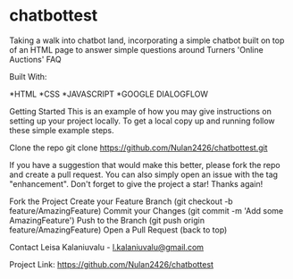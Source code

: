 # chatbottest
Taking a walk into chatbot land, incorporating a simple chatbot built on top of an HTML page to answer simple questions around Turners 'Online Auctions' FAQ

Built With:

*HTML
*CSS
*JAVASCRIPT
*GOOGLE DIALOGFLOW

Getting Started
This is an example of how you may give instructions on setting up your project locally. To get a local copy up and running follow these simple example steps.

Clone the repo
git clone https://github.com/Nulan2426/chatbottest.git


If you have a suggestion that would make this better, please fork the repo and create a pull request. You can also simply open an issue with the tag "enhancement". Don't forget to give the project a star! Thanks again!

Fork the Project
Create your Feature Branch (git checkout -b feature/AmazingFeature)
Commit your Changes (git commit -m 'Add some AmazingFeature')
Push to the Branch (git push origin feature/AmazingFeature)
Open a Pull Request
(back to top)



Contact
Leisa Kalaniuvalu - l.kalaniuvalu@gmail.com

Project Link: https://github.com/Nulan2426/chatbottest

